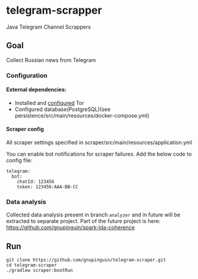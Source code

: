 # telegram-scrapper
Java Telegram Channel Scrappers

## Goal
Collect Russian news from Telegram

### Configuration

#### External dependencies:
- Installed and [configured](https://stackoverflow.com/questions/1969958/how-to-change-the-tor-exit-node-programmatically-to-get-a-new-ip) Tor
- Configured database(PostgreSQL)(see persistence/src/main/resources/docker-compose.yml)

#### Scraper config
All scraper settings specified in scraper/src/main/resources/application.yml

You can enable bot notifications for scraper failures. Add the below code to config file:

``` 
telegram:
  bot:
    chatId: 123456
    token: 123456:AAA-BB-CC
```

### Data analysis

Collected data analysis present in branch ```analyzer``` and in future will be extracted to separate project.
Part of the future project is here: https://github.com/gnupinguin/spark-lda-coherence

## Run
```
git clone https://github.com/gnupinguin/telegram-scraper.git
cd telegram-scraper
./gradlew scraper:bootRun
```


